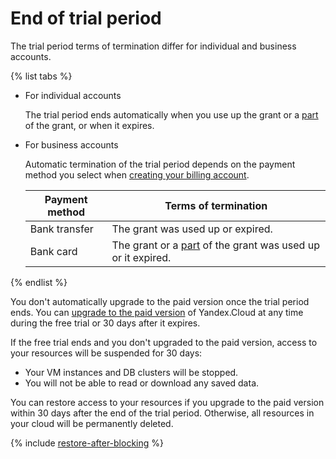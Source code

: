# End of trial period

The trial period terms of termination differ for individual and business accounts.

{% list tabs %}

- For individual accounts

   The trial period ends automatically when you use up the grant or a [part](usage-grant.md) of the grant, or when it expires.

- For business accounts

   Automatic termination of the trial period depends on the payment method you select when [creating your billing account](../../billing/quickstart/index.md).

   | Payment method | Terms of termination |
   | ----- | ----- |
   | Bank transfer | The grant was used up or expired. |
   | Bank card | The grant or a [part](usage-grant.md) of the grant was used up or it expired. |

{% endlist %}

You don't automatically upgrade to the paid version once the trial period ends. You can [ upgrade to the paid version](upgrade-to-paid.md) of Yandex.Cloud at any time during the free trial or 30 days after it expires.

If the free trial ends and you don't upgraded to the paid version, access to your resources will be suspended for 30 days:

* Your VM instances and DB clusters will be stopped.
* You will not be able to read or download any saved data.

You can restore access to your resources if you upgrade to the paid version within 30 days after the end of the trial period. Otherwise, all resources in your cloud will be permanently deleted.

{% include [restore-after-blocking](../../_includes/restore-after-blocking.md) %}

